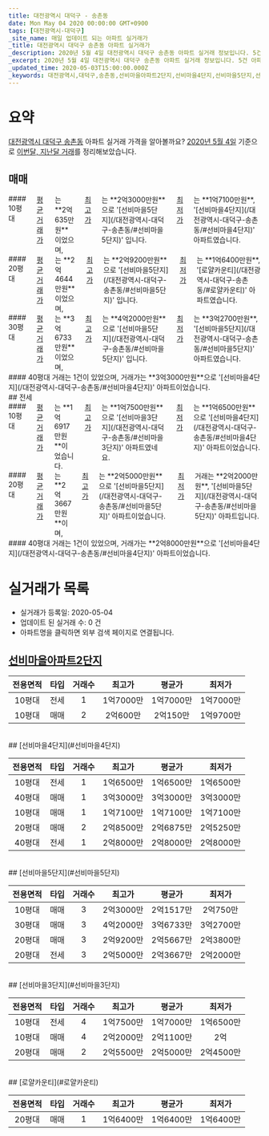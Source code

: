 ```yaml
---
title: 대전광역시 대덕구 - 송촌동
date: Mon May 04 2020 00:00:00 GMT+0900
tags: [대전광역시-대덕구]
_site_name: 매일 업데이트 되는 아파트 실거래가
_title: 대전광역시 대덕구 송촌동 아파트 실거래가
_description: 2020년 5월 4일 대전광역시 대덕구 송촌동 아파트 실거래 정보입니다. 5건 아파트 정보가 있습니다.
_excerpt: 2020년 5월 4일 대전광역시 대덕구 송촌동 아파트 실거래 정보입니다. 5건 아파트 정보가 있습니다.
_updated_time: 2020-05-03T15:00:00.000Z
_keywords: 대전광역시,대덕구,송촌동,선비마을아파트2단지,선비마을4단지,선비마을5단지,선비마을3단지,로얄카운티
---
```





# 요약
<ins>대전광역시 대덕구 송촌동</ins> 아파트 실거래 가격을 알아볼까요? <ins>2020년 5월 4일</ins> 기준으로 <ins>이번달, 지난달 거래</ins>를 정리해보았습니다.

## 매매
<div class="container">
<div class="six columns" markdown="1">
#### 10평대
<ins>평균 거래가</ins>는 **2억635만원**이었으며, <ins>최고가</ins>는 **2억3000만원**으로 '[선비마을5단지](/대전광역시-대덕구-송촌동/#선비마을5단지)' 입니다. <ins>최저가</ins>는 **1억7100만원**, '[선비마을4단지](/대전광역시-대덕구-송촌동/#선비마을4단지)' 아파트였습니다.
</div>
<div class="six columns" markdown="1">
#### 20평대
<ins>평균 거래가</ins>는 **2억4644만원**이었으며, <ins>최고가</ins>는 **2억9200만원**으로 '[선비마을5단지](/대전광역시-대덕구-송촌동/#선비마을5단지)' 입니다. <ins>최저가</ins>는 **1억6400만원**, '[로얄카운티](/대전광역시-대덕구-송촌동/#로얄카운티)' 아파트였습니다.
</div>
</div>
<div class="container">
<div class="six columns" markdown="1">
#### 30평대
<ins>평균 거래가</ins>는 **3억6733만원**이었으며, <ins>최고가</ins>는 **4억2000만원**으로 '[선비마을5단지](/대전광역시-대덕구-송촌동/#선비마을5단지)' 입니다. <ins>최저가</ins>는 **3억2700만원**, '[선비마을5단지](/대전광역시-대덕구-송촌동/#선비마을5단지)' 아파트였습니다.
</div>
<div class="six columns" markdown="1">
#### 40평대
거래는 1건이 있었으며, 거래가는 **3억3000만원**으로 '[선비마을4단지](/대전광역시-대덕구-송촌동/#선비마을4단지)' 아파트이었습니다.
</div>
</div>
## 전세
<div class="container">
<div class="six columns" markdown="1">
#### 10평대
<ins>평균 거래가</ins>는 **1억6917만원**이었습니다. <ins>최고가</ins>는 **1억7500만원**으로 '[선비마을3단지](/대전광역시-대덕구-송촌동/#선비마을3단지)' 아파트였네요. <ins>최저가</ins>는 **1억6500만원**으로 '[선비마을4단지](/대전광역시-대덕구-송촌동/#선비마을4단지)' 아파트이었습니다.
</div>
<div class="six columns" markdown="1">
#### 20평대
<ins>평균 거래가</ins>는 **2억3667만원**이며, <ins>최고가</ins>는 **2억5000만원**으로 '[선비마을5단지](/대전광역시-대덕구-송촌동/#선비마을5단지)' 아파트이었습니다. <ins>최저가</ins> 거래는 **2억2000만원**, '[선비마을5단지](/대전광역시-대덕구-송촌동/#선비마을5단지)' 아파트입니다.
</div>
</div>
<div class="container">
<div class="twelve columns" markdown="1">
#### 40평대
거래는 1건이 있었으며, 거래가는 **2억8000만원**으로 '[선비마을4단지](/대전광역시-대덕구-송촌동/#선비마을4단지)' 아파트이었습니다.
</div>
</div>



# 실거래가 목록
- 실거래가 등록일: 2020-05-04
- 업데이트 된 실거래 수: 0 건
- 아파트명을 클릭하면 외부 검색 페이지로 연결됩니다.

## [선비마을아파트2단지](#선비마을아파트2단지)

|전용면적|타입|거래수|최고가|평균가|최저가|
|:---:|:---:|:---:|:---:|:---:|:---:|
|10평대|<span class="deal-type-2">전세</span>|1|1억7000만|1억7000만|1억7000만|
|10평대|<span class="deal-type-1">매매</span>|2|2억600만|2억150만|1억9700만|

<br/>
## [선비마을4단지](#선비마을4단지)

|전용면적|타입|거래수|최고가|평균가|최저가|
|:---:|:---:|:---:|:---:|:---:|:---:|
|10평대|<span class="deal-type-2">전세</span>|1|1억6500만|1억6500만|1억6500만|
|40평대|<span class="deal-type-1">매매</span>|1|3억3000만|3억3000만|3억3000만|
|10평대|<span class="deal-type-1">매매</span>|1|1억7100만|1억7100만|1억7100만|
|20평대|<span class="deal-type-1">매매</span>|2|2억8500만|2억6875만|2억5250만|
|40평대|<span class="deal-type-2">전세</span>|1|2억8000만|2억8000만|2억8000만|

<br/>
## [선비마을5단지](#선비마을5단지)

|전용면적|타입|거래수|최고가|평균가|최저가|
|:---:|:---:|:---:|:---:|:---:|:---:|
|10평대|<span class="deal-type-1">매매</span>|3|2억3000만|2억1517만|2억750만|
|30평대|<span class="deal-type-1">매매</span>|3|4억2000만|3억6733만|3억2700만|
|20평대|<span class="deal-type-1">매매</span>|3|2억9200만|2억5667만|2억3800만|
|20평대|<span class="deal-type-2">전세</span>|3|2억5000만|2억3667만|2억2000만|

<br/>
## [선비마을3단지](#선비마을3단지)

|전용면적|타입|거래수|최고가|평균가|최저가|
|:---:|:---:|:---:|:---:|:---:|:---:|
|10평대|<span class="deal-type-2">전세</span>|4|1억7500만|1억7000만|1억6500만|
|10평대|<span class="deal-type-1">매매</span>|4|2억2000만|2억1100만|2억|
|20평대|<span class="deal-type-1">매매</span>|2|2억5500만|2억5000만|2억4500만|

<br/>
## [로얄카운티](#로얄카운티)

|전용면적|타입|거래수|최고가|평균가|최저가|
|:---:|:---:|:---:|:---:|:---:|:---:|
|20평대|<span class="deal-type-1">매매</span>|1|1억6400만|1억6400만|1억6400만|

<br/>



